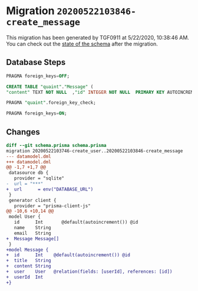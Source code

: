 # Migration `20200522103846-create_message`

This migration has been generated by TGF0911 at 5/22/2020, 10:38:46 AM.
You can check out the [state of the schema](./schema.prisma) after the migration.

## Database Steps

```sql
PRAGMA foreign_keys=OFF;

CREATE TABLE "quaint"."Message" (
"content" TEXT NOT NULL  ,"id" INTEGER NOT NULL  PRIMARY KEY AUTOINCREMENT,"title" TEXT NOT NULL  ,"userId" INTEGER NOT NULL  ,FOREIGN KEY ("userId") REFERENCES "User"("id") ON DELETE CASCADE ON UPDATE CASCADE)

PRAGMA "quaint".foreign_key_check;

PRAGMA foreign_keys=ON;
```

## Changes

```diff
diff --git schema.prisma schema.prisma
migration 20200522103746-create_user..20200522103846-create_message
--- datamodel.dml
+++ datamodel.dml
@@ -1,7 +1,7 @@
 datasource db {
   provider = "sqlite"
-  url = "***"
+  url      = env("DATABASE_URL")
 }
 generator client {
   provider = "prisma-client-js"
@@ -10,6 +10,14 @@
 model User {
   id      Int       @default(autoincrement()) @id
   name    String
   email   String
+  Message Message[]
 }
+model Message {
+  id      Int    @default(autoincrement()) @id
+  title   String
+  content String
+  user    User   @relation(fields: [userId], references: [id])
+  userId  Int
+}
```


